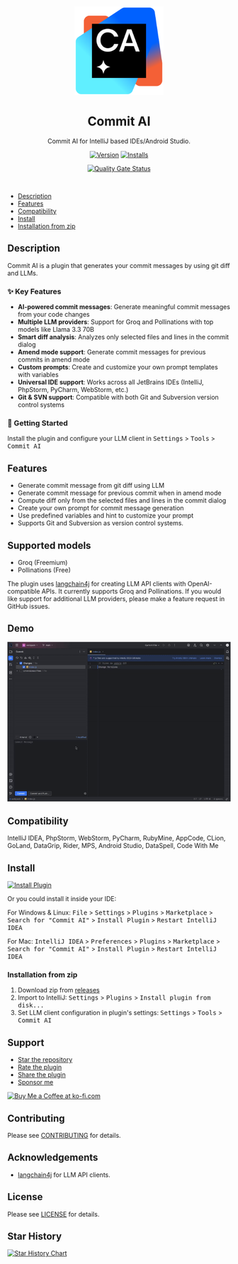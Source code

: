 <div align="center">
    <a href="https://plugins.jetbrains.com/plugin/28558-commit-ai/">
        <img src="./src/main/resources/META-INF/pluginIcon.svg" alt="logo" width="200"/>
    </a>

<h1 align="center">Commit AI</h1>
<p align="center">Commit AI for IntelliJ based IDEs/Android Studio.</p>

[![Version](https://img.shields.io/jetbrains/plugin/v/28558-commit-ai?style=for-the-badge&label=Version)](https://plugins.jetbrains.com/plugin/28558-commit-ai/)
[![Installs](https://img.shields.io/jetbrains/plugin/d/28558-commit-ai?style=for-the-badge)](https://plugins.jetbrains.com/plugin/28558-commit-ai/)

[//]: # ([![Rating]&#40;https://img.shields.io/jetbrains/plugin/r/stars/28558-commit-ai?style=for-the-badge&#41;]&#40;https://plugins.jetbrains.com/plugin/28558-commit-ai/&#41;)
[![Quality Gate Status](https://img.shields.io/sonar/alert_status/FrancoStino_commit-ai-jetbrains-plugin?server=https%3A%2F%2Fsonarcloud.io&style=for-the-badge&logo=sonarcloud)](https://sonarcloud.io/summary/new_code?id=FrancoStino_commit-ai-jetbrains-plugin)

</div>
<br>

- [Description](#description)
- [Features](#features)
- [Compatibility](#compatibility)
- [Install](#install)
- [Installation from zip](#installation-from-zip)

## Description

<!-- Plugin description -->

Commit AI is a plugin that generates your commit messages by using git diff and LLMs.

### ✨ Key Features
- **AI-powered commit messages**: Generate meaningful commit messages from your code changes
- **Multiple LLM providers**: Support for Groq and Pollinations with top models like Llama 3.3 70B
- **Smart diff analysis**: Analyzes only selected files and lines in the commit dialog
- **Amend mode support**: Generate commit messages for previous commits in amend mode
- **Custom prompts**: Create and customize your own prompt templates with variables
- **Universal IDE support**: Works across all JetBrains IDEs (IntelliJ, PhpStorm, PyCharm, WebStorm, etc.)
- **Git & SVN support**: Compatible with both Git and Subversion version control systems

<!-- Plugin description end -->

### 🚀 Getting Started
Install the plugin and configure your LLM client in <kbd>Settings</kbd> > <kbd>Tools</kbd> > <kbd>Commit AI</kbd>


## Features

- Generate commit message from git diff using LLM
- Generate commit message for previous commit when in amend mode
- Compute diff only from the selected files and lines in the commit dialog
- Create your own prompt for commit message generation
- Use predefined variables and hint to customize your prompt
- Supports Git and Subversion as version control systems.

## Supported models

- Groq (Freemium)
- Pollinations (Free)

The plugin uses [langchain4j](https://github.com/langchain4j/langchain4j) for creating LLM API clients with OpenAI-compatible APIs. It currently supports Groq and Pollinations. If you would like support for additional LLM providers, please make a feature request in GitHub issues.

## Demo

<picture>
  <source media="(prefers-color-scheme: dark)" srcset="./assets/plugin-dark.gif">
  <source media="(prefers-color-scheme: light)" srcset="./assets/plugin-light.gif">
  <img alt="Demo." src="./assets/plugin-light.gif">
</picture>

## Compatibility

IntelliJ IDEA, PhpStorm, WebStorm, PyCharm, RubyMine, AppCode, CLion, GoLand, DataGrip, Rider, MPS, Android Studio,
DataSpell, Code With Me

## Install

<a href="https://plugins.jetbrains.com/plugin/28558-commit-ai/">
<img alt="Install Plugin" src="https://user-images.githubusercontent.com/12044174/123105697-94066100-d46a-11eb-9832-338cdf4e0612.png"/>
</a>

Or you could install it inside your IDE:

For Windows & Linux: <kbd>File</kbd> > <kbd>Settings</kbd> > <kbd>Plugins</kbd> > <kbd>Marketplace</kbd> > <kbd>Search
for "Commit AI"</kbd> > <kbd>Install Plugin</kbd> > <kbd>Restart IntelliJ IDEA</kbd>

For Mac: <kbd>IntelliJ IDEA</kbd> > <kbd>Preferences</kbd> > <kbd>Plugins</kbd> > <kbd>Marketplace</kbd> > <kbd>Search
for "Commit AI"</kbd> > <kbd>Install Plugin</kbd>  > <kbd>Restart IntelliJ IDEA</kbd>

### Installation from zip

1. Download zip from [releases](https://github.com/FrancoStino/commit-ai-jetbrains-plugin/releases)
2. Import to IntelliJ: <kbd>Settings</kbd> > <kbd>Plugins</kbd> > <kbd>Install plugin from
   disk...</kbd>
3. Set LLM client configuration in plugin's settings: <kbd>Settings</kbd> > <kbd>Tools</kbd> > <kbd>Commit AI</kbd>


## Support

* [Star the repository](https://github.com/FrancoStino/commit-ai-jetbrains-plugin)
* [Rate the plugin](https://plugins.jetbrains.com/plugin/28558-commit-ai/)
* [Share the plugin](https://plugins.jetbrains.com/plugin/28558-commit-ai/)
* [Sponsor me](https://github.com/sponsors/FrancoStino)

<a href='https://ko-fi.com/R6R81LO506' target='_blank'><img height='36' style='border:0px;height:36px;' src='https://storage.ko-fi.com/cdn/kofi6.png?v=6' border='0' alt='Buy Me a Coffee at ko-fi.com' /></a>

## Contributing

Please see [CONTRIBUTING](CONTRIBUTING.md) for details.

## Acknowledgements

- [langchain4j](https://github.com/langchain4j/langchain4j) for LLM API clients.

## License

Please see [LICENSE](LICENSE.md) for details.

## Star History

<a href="https://www.star-history.com/#FrancoStino/commit-ai-jetbrains-plugin&Date">
 <picture>
   <source media="(prefers-color-scheme: dark)" srcset="https://api.star-history.com/svg?repos=FrancoStino/commit-ai-jetbrains-plugin&type=Date&theme=dark" />
   <source media="(prefers-color-scheme: light)" srcset="https://api.star-history.com/svg?repos=FrancoStino/commit-ai-jetbrains-plugin&type=Date" />
   <img alt="Star History Chart" src="https://api.star-history.com/svg?repos=FrancoStino/commit-ai-jetbrains-plugin&type=Date" />
 </picture>
</a>
